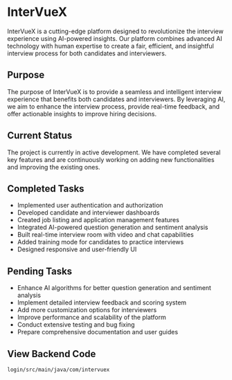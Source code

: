 # InterVueX

InterVueX is a cutting-edge platform designed to revolutionize the interview experience using AI-powered insights. Our platform combines advanced AI technology with human expertise to create a fair, efficient, and insightful interview process for both candidates and interviewers.

## Purpose

The purpose of InterVueX is to provide a seamless and intelligent interview experience that benefits both candidates and interviewers. By leveraging AI, we aim to enhance the interview process, provide real-time feedback, and offer actionable insights to improve hiring decisions.

## Current Status

The project is currently in active development. We have completed several key features and are continuously working on adding new functionalities and improving the existing ones.

## Completed Tasks

- Implemented user authentication and authorization
- Developed candidate and interviewer dashboards
- Created job listing and application management features
- Integrated AI-powered question generation and sentiment analysis
- Built real-time interview room with video and chat capabilities
- Added training mode for candidates to practice interviews
- Designed responsive and user-friendly UI

## Pending Tasks

- Enhance AI algorithms for better question generation and sentiment analysis
- Implement detailed interview feedback and scoring system
- Add more customization options for interviewers
- Improve performance and scalability of the platform
- Conduct extensive testing and bug fixing
- Prepare comprehensive documentation and user guides

## View Backend Code
   ```bash
   login/src/main/java/com/intervuex
   ```

